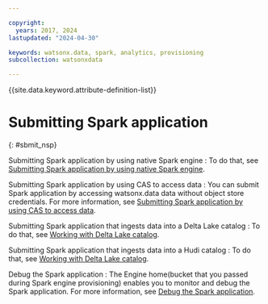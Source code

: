 ```yaml
---

copyright:
  years: 2017, 2024
lastupdated: "2024-04-30"

keywords: watsonx.data, spark, analytics, provisioning
subcollection: watsonxdata

---
```


{{site.data.keyword.attribute-definition-list}}

# Submitting Spark application
{: #sbmit_nsp}



Submitting Spark application by using native Spark engine
: To do that, see [Submitting Spark application by using native Spark engine](watsonxdata?topic=watsonxdata-smbit_nsp).

Submitting Spark application by using CAS to access data
: You can submit Spark application by accessing watsonx.data data without object store credentials. For more information, see [Submitting Spark application by using CAS to access data](watsonxdata?topic==watsonxdata-smbit_cas_nsp).

Submitting Spark application that ingests data into a Delta Lake catalog
: To do that, see [Working with Delta Lake catalog](watsonxdata?topic=watsonxdata-delta_nsp).

Submitting Spark application that ingests data into a Hudi catalog
: To do that, see [Working with Delta Lake catalog](watsonxdata?topic=watsonxdata-hudi_nsp).

Debug the Spark application
: The Engine home(bucket that you passed during Spark engine provisioning) enables you to monitor and debug the Spark application. For more information, see [Debug the Spark application](watsonxdata?topic=watsonxdata-log_nsp).
